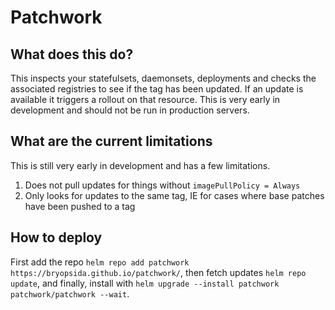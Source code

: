 # Patchwork

## What does this do?

This inspects your statefulsets, daemonsets, deployments and checks the associated registries to see if the tag has been updated. If an update is available it triggers a rollout on that resource. This is very early in development and should not be run in production servers.

## What are the current limitations

This is still very early in development and has a few limitations.

1. Does not pull updates for things without `imagePullPolicy = Always`
2. Only looks for updates to the same tag, IE for cases where base patches have been pushed to a tag

## How to deploy

First add the repo `helm repo add patchwork  https://bryopsida.github.io/patchwork/`, then fetch updates `helm repo update`, and finally, install with `helm upgrade --install patchwork patchwork/patchwork --wait`.
